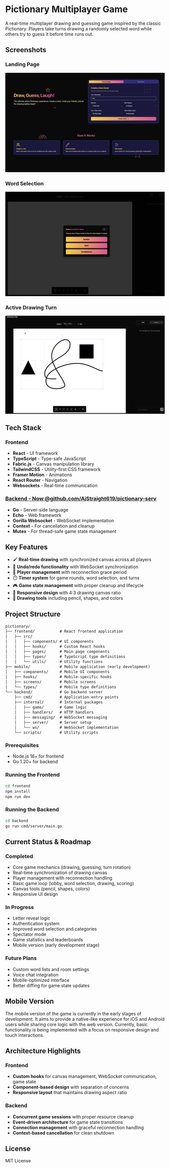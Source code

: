 # Pictionary Multiplayer Game

A real-time multiplayer drawing and guessing game inspired by the classic Pictionary. Players take turns drawing a randomly selected word while others try to guess it before time runs out.

## Screenshots

### Landing Page
![Landing Page](screenshots/landing-page.png)

### Word Selection
![Word Selection](screenshots/word-selection.png)

### Active Drawing Turn
![Active Turn](screenshots/active-turn.png)

## Tech Stack

### Frontend
- **React** - UI framework
- **TypeScript** - Type-safe JavaScript
- **Fabric.js** - Canvas manipulation library
- **TailwindCSS** - Utility-first CSS framework
- **Framer Motion** - Animations
- **React Router** - Navigation
- **Websockets** - Real-time communication

### [Backend - Now @github.com/AjStraight619/pictionary-serv](https://github.com/AjStraight619/pictionary-serv)
- **Go** - Server-side language
- **Echo** - Web framework
- **Gorilla Websocket** - WebSocket implementation
- **Context** - For cancellation and cleanup
- **Mutex** - For thread-safe game state management

## Key Features

- 🖌️ **Real-time drawing** with synchronized canvas across all players
- 🔄 **Undo/redo functionality** with WebSocket synchronization
- 👥 **Player management** with reconnection grace period
- ⏱️ **Timer system** for game rounds, word selection, and turns
- 🎮 **Game state management** with proper cleanup and lifecycle
- 📱 **Responsive design** with 4:3 drawing canvas ratio
- 🎨 **Drawing tools** including pencil, shapes, and colors

## Project Structure

```
pictionary/
├── frontend/           # React frontend application
│   ├── src/
│   │   ├── components/ # UI components
│   │   ├── hooks/      # Custom React hooks
│   │   ├── pages/      # Main page components
│   │   ├── types/      # TypeScript type definitions
│   │   └── utils/      # Utility functions
├── mobile/             # Mobile application (early development)
│   ├── components/     # Mobile UI components
│   ├── hooks/          # Mobile-specific hooks
│   ├── screens/        # Mobile screens
│   └── types/          # Mobile type definitions 
└── backend/            # Go backend server
    ├── cmd/            # Application entry points
    ├── internal/       # Internal packages
    │   ├── game/       # Game logic
    │   ├── handlers/   # HTTP handlers
    │   ├── messaging/  # WebSocket messaging
    │   ├── server/     # Server setup
    │   └── ws/         # WebSocket implementation
    └── scripts/        # Utility scripts
```


### Prerequisites
- Node.js 16+ for frontend
- Go 1.20+ for backend

### Running the Frontend
```bash
cd frontend
npm install
npm run dev
```

### Running the Backend
```bash
cd backend
go run cmd/server/main.go
```

## Current Status & Roadmap

### Completed
- Core game mechanics (drawing, guessing, turn rotation)
- Real-time synchronization of drawing canvas
- Player management with reconnection handling
- Basic game loop (lobby, word selection, drawing, scoring)
- Canvas tools (pencil, shapes, colors)
- Responsive UI design

### In Progress
- Letter reveal logic
- Authentication system
- Improved word selection and categories
- Spectator mode
- Game statistics and leaderboards
- Mobile version (early development stage)

### Future Plans
- Custom word lists and room settings
- Voice chat integration
- Mobile-optimized interface
- Better diffing for game state updates

## Mobile Version

The mobile version of the game is currently in the early stages of development. It aims to provide a native-like experience for iOS and Android users while sharing core logic with the web version. Currently, basic functionality is being implemented with a focus on responsive design and touch interactions.

## Architecture Highlights

### Frontend
- **Custom hooks** for canvas management, WebSocket communication, game state
- **Component-based design** with separation of concerns
- **Responsive layout** that maintains drawing aspect ratio

### Backend
- **Concurrent game sessions** with proper resource cleanup
- **Event-driven architecture** for game state transitions
- **Connection management** with graceful reconnection handling
- **Context-based cancellation** for clean shutdown

## License

MIT License 